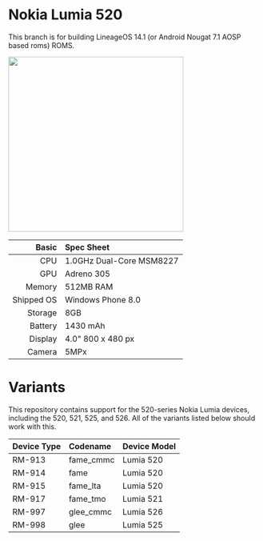 Nokia Lumia 520
=============
This branch is for building LineageOS 14.1 (or Android Nougat 7.1 AOSP based roms) ROMS.

<img src="http://i-cdn.phonearena.com/images/phones/39806-xlarge/Nokia-Lumia-520-2.jpg" width="350" height="350" />

Basic   | Spec Sheet
-------:|:-------------------------
CPU     | 1.0GHz Dual-Core MSM8227
GPU     | Adreno 305
Memory  | 512MB RAM
Shipped OS | Windows Phone 8.0
Storage | 8GB
Battery | 1430  mAh
Display | 4.0" 800 x 480 px
Camera  | 5MPx

Variants
=============
This repository contains support for the 520-series Nokia Lumia devices, including the 520, 521, 525, and 526. All of the variants listed below should work with this.

Device Type  | Codename  | Device Model
:------------|:----------|:-------------
RM-913       | fame_cmmc | Lumia 520
RM-914       | fame      | Lumia 520
RM-915       | fame_lta  | Lumia 520
RM-917       | fame_tmo  | Lumia 521
RM-997       | glee_cmmc | Lumia 526
RM-998       | glee      | Lumia 525
